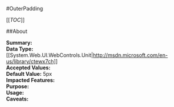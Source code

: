 #OuterPadding

[[_TOC_]]

##About

**Summary:**   
**Data Type:** [[System.Web.UI.WebControls.Unit|http://msdn.microsoft.com/en-us/library/ctewx7ch]]  
**Accepted Values:**   
**Default Value:** 5px  
**Impacted Features:**   
**Purpose:**   
**Usage:**   
**Caveats:**   

